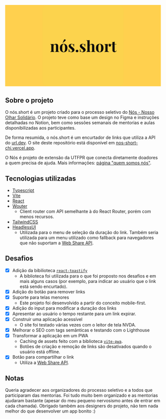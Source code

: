 ![nós.short](./public/banner.png)

## Sobre o projeto

O nós.short é um projeto criado para o processo seletivo do [Nós - Nosso Olhar Solidário](https://nossoolharsolidario.com.br/). O projeto teve como base um design no Figma e instruções detalhadas no Notion, bem como sessões semanais de mentorias e aulas disponibilizadas aos participantes.

De forma resumida, o nós.short é um encurtador de links que utiliza a API do [url.dev](https://url.dev). O site deste repositório está disponível em [nos-short-chi.vercel.app](https://nos-short-chi.vercel.app).

O Nós é projeto de extensão da UTFPR que conecta diretamente doadores a quem precisa de ajuda. Mais informações: [página "quem somos nós"](https://nossoolharsolidario.com.br/quem-somos-nos).

## Tecnologias utilizadas

- [Typescript](https://www.typescriptlang.org/)
- [Vite](https://vitejs.dev/)
- [React](https://react.dev/)
- [Wouter](https://github.com/molefrog/wouter/)
  - Client router com API semelhante à do React Router, porém com menos recursos.
- [TailwindCSS](https://tailwindcss.com/)
- [HeadlessUI](https://headlessui.com/)
  - Utilizada para o menu de seleção da duração do link. Também seria utilizada para um menu utilizado como fallback para navegadores que não suportam a [Web Share API](https://developer.mozilla.org/en-US/docs/Web/API/Web_Share_API).

## Desafios

- [x] Adição da bibilioteca [`react-toastify`](https://fkhadra.github.io/react-toastify/introduction)
  - A biblioteca foi utilizada para o que foi proposto nos desafios e em mais alguns casos (por exemplo, para indicar ao usuário que o link está sendo encurtado).
- [x] Adição do botão para remover links
- [x] Suporte para telas menores
  - Este projeto foi desenvolvido a partir do conceito mobile-first.
- [x] Adição do input para modificar a duração dos links
- [x] Apresentar ao usuário o tempo restante para um link expirar.
- [x] Construir uma aplicação acessível
  - O site foi testado várias vezes com o leitor de tela NVDA.
- [x] Melhorar o SEO com tags semânticas e testando com o Lighthouse
- [x] Transformar a aplicação em um PWA
  - Caching de assets feito com a biblioteca [`vite-pwa`](https://vite-pwa-org.netlify.app/).
  - Botões de criação e remoção de links são desativados quando o usuário está offline.
- [x] Botão para compartilhar o link
  - Utiliza a [Web Share API](https://developer.mozilla.org/en-US/docs/Web/API/Web_Share_API).

## Notas

Queria agradecer aos organizadores do processo seletivo e a todos que participaram das mentorias. Foi tudo muito bem organizado e as mentorias ajudaram bastante (apesar do meu pequeno nervosismo antes de entrar em cada chamada). Obrigado também aos designers do projeto, não tem nada melhor do que desenvolver um app bonito :)
